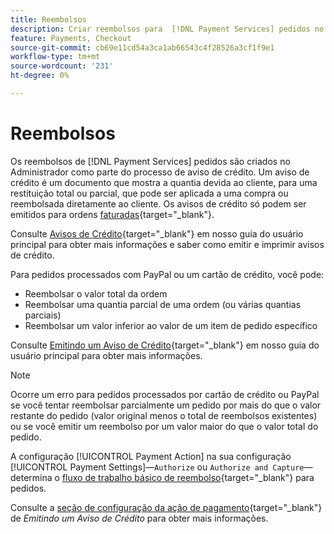 ```yaml
---
title: Reembolsos
description: Criar reembolsos para  [!DNL Payment Services] pedidos no Administrador como parte do processo de memorando de crédito.
feature: Payments, Checkout
source-git-commit: cb69e11cd54a3ca1ab66543c4f28526a3cf1f9e1
workflow-type: tm+mt
source-wordcount: '231'
ht-degree: 0%

---
```


# Reembolsos

Os reembolsos de [!DNL Payment Services] pedidos são criados no Administrador como parte do processo de aviso de crédito. Um aviso de crédito é um documento que mostra a quantia devida ao cliente, para uma restituição total ou parcial, que pode ser aplicada a uma compra ou reembolsada diretamente ao cliente. Os avisos de crédito só podem ser emitidos para ordens [faturadas](https://experienceleague.adobe.com/pt-br/docs/commerce-admin/stores-sales/order-management/invoices#create-an-invoice){target="_blank"}.

Consulte [Avisos de Crédito](https://experienceleague.adobe.com/pt-br/docs/commerce-admin/stores-sales/order-management/credit-memos/credit-memos){target="_blank"} em nosso guia do usuário principal para obter mais informações e saber como emitir e imprimir avisos de crédito.

Para pedidos processados com PayPal ou um cartão de crédito, você pode:

* Reembolsar o valor total da ordem
* Reembolsar uma quantia parcial de uma ordem (ou várias quantias parciais)
* Reembolsar um valor inferior ao valor de um item de pedido específico

Consulte [Emitindo um Aviso de Crédito](https://experienceleague.adobe.com/pt-br/docs/commerce-admin/stores-sales/order-management/credit-memos/credit-memo-create){target="_blank"} em nosso guia do usuário principal para obter mais informações.

>[!NOTE]
>
>Ocorre um erro para pedidos processados por cartão de crédito ou PayPal se você tentar reembolsar parcialmente um pedido por mais do que o valor restante do pedido (valor original menos o total de reembolsos existentes) ou se você emitir um reembolso por um valor maior do que o valor total do pedido.

A configuração [!UICONTROL Payment Action] na sua configuração [!UICONTROL Payment Settings]—`Authorize` ou `Authorize and Capture`—determina o [fluxo de trabalho básico de reembolso](https://experienceleague.adobe.com/pt-br/docs/commerce-admin/stores-sales/order-management/credit-memos/credit-memos#refund-workflow){target="_blank"} para pedidos.

Consulte a [seção de configuração da ação de pagamento](https://experienceleague.adobe.com/pt-br/docs/commerce-admin/stores-sales/order-management/credit-memos/credit-memo-create#payment-action-setting){target="_blank"} de _Emitindo um Aviso de Crédito_ para obter mais informações.
